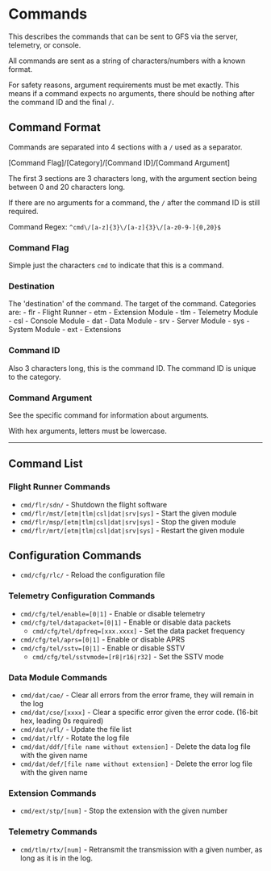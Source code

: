 # Commands

This describes the commands that can be sent to GFS via the server, telemetry,
or console.

All commands are sent as a string of characters/numbers with a known format.

For safety reasons, argument requirements must be met exactly. This means if a
command expects no arguments, there should be nothing after the command ID and
the final `/`.

## Command Format

Commands are separated into 4 sections with a `/` used as a separator.

[Command Flag]/[Category]/[Command ID]/[Command Argument]

The first 3 sections are 3 characters long, with the argument section being
between 0 and 20 characters long.

If there are no arguments for a command, the `/` after the command ID is still
required.

Command Regex:
`` ^cmd\/[a-z]{3}\/[a-z]{3}\/[a-z0-9-]{0,20}$ ``

### Command Flag

Simple just the characters `cmd` to indicate that this is a command.

### Destination

The 'destination' of the command. The target of the command.
Categories are:
    - flr - Flight Runner
    - etm - Extension Module
    - tlm - Telemetry Module
    - csl - Console Module
    - dat - Data Module
    - srv - Server Module
    - sys - System Module
    - ext - Extensions

### Command ID

Also 3 characters long, this is the command ID. The command ID is unique
to the category.

### Command Argument

See the specific command for information about arguments.

With hex arguments, letters must be lowercase.

***

## Command List

### Flight Runner Commands

- `cmd/flr/sdn/` - Shutdown the flight software
- `cmd/flr/mst/[etm|tlm|csl|dat|srv|sys]` - Start the given module
- `cmd/flr/msp/[etm|tlm|csl|dat|srv|sys]` - Stop the given module
- `cmd/flr/mrt/[etm|tlm|csl|dat|srv|sys]` - Restart the given module

## Configuration Commands

- ``cmd/cfg/rlc/`` - Reload the configuration file

### Telemetry Configuration Commands

- ``cmd/cfg/tel/enable=[0|1]`` - Enable or disable telemetry
- ``cmd/cfg/tel/datapacket=[0|1]`` - Enable or disable data packets
  - ``cmd/cfg/tel/dpfreq=[xxx.xxxx]`` - Set the data packet frequency
- ``cmd/cfg/tel/aprs=[0|1]`` - Enable or disable APRS
- ``cmd/cfg/tel/sstv=[0|1]`` - Enable or disable SSTV
  - ``cmd/cfg/tel/sstvmode=[r8|r16|r32]`` - Set the SSTV mode

### Data Module Commands

- ``cmd/dat/cae/`` - Clear all errors from the error frame, they will remain in
  the log
- ``cmd/dat/cse/[xxxx]`` - Clear a specific error given the error code.
  (16-bit hex, leading 0s required)
- ``cmd/dat/ufl/`` - Update the file list
- ``cmd/dat/rlf/`` - Rotate the log file
- ``cmd/dat/ddf/[file name without extension]`` - Delete the data log file with
  the given name
- ``cmd/dat/def/[file name without extension]`` - Delete the error log file with
  the given name

### Extension Commands

- ``cmd/ext/stp/[num]`` - Stop the extension with the given number

### Telemetry Commands

- ``cmd/tlm/rtx/[num]`` - Retransmit the transmission with a given number, as
  long as it is in the log.
